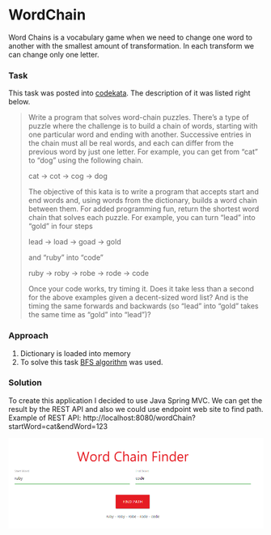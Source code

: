 # WordChain

Word Chains is a vocabulary game when we need to change one word to another with the smallest amount of transformation. 
In each transform we can change only one letter.

### Task
This task was posted into [codekata](http://codekata.com/kata/kata19-word-chains/). The description of it was listed right below.
> Write a program that solves word-chain puzzles.
> There’s a type of puzzle where the challenge is to build a chain of words, starting with one particular word and ending with another. 
> Successive entries in the chain must all be real words, and each can differ from the previous word by just one letter. 
> For example, you can get from “cat” to “dog” using the following chain.
>
> cat -> cot -> cog -> dog
>
> The objective of this kata is to write a program that accepts start and end words and, using words from the dictionary, builds a word chain between them. 
> For added programming fun, return the shortest word chain that solves each puzzle. For example, you can turn “lead” into “gold” in four steps 
>
> lead -> load -> goad -> gold
> 
> and “ruby” into “code” 
>
> ruby -> roby -> robe -> rode -> code
>
> Once your code works, try timing it. Does it take less than a second for the above examples given a decent-sized word list? And is the timing the same forwards and backwards (so “lead” into “gold” takes the same time as “gold” into “lead”)?

### Approach
1. Dictionary is loaded into memory
2. To solve this task [BFS algorithm](https://en.wikipedia.org/wiki/Breadth-first_search) was used.

### Solution
To create this application I decided to use Java Spring MVC. We can get the result by the REST API and also we could use endpoint web site to find path.
Example of REST API:
http://localhost:8080/wordChain?startWord=cat&endWord=123

![picture](gui.png)